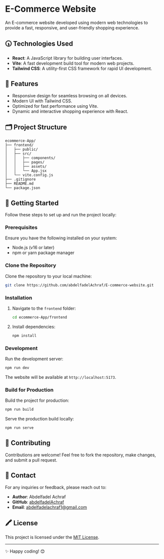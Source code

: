 # E-Commerce Website

An E-commerce website developed using modern web technologies to provide a fast, responsive, and user-friendly shopping experience.

## 🕠️ Technologies Used

- **React**: A JavaScript library for building user interfaces.
- **Vite**: A fast development build tool for modern web projects.
- **Tailwind CSS**: A utility-first CSS framework for rapid UI development.

## 🌟 Features

- Responsive design for seamless browsing on all devices.
- Modern UI with Tailwind CSS.
- Optimized for fast performance using Vite.
- Dynamic and interactive shopping experience with React.

## 🗂 Project Structure

```plaintext
ecommerce-App/
├── frontend/
│   ├── public/
│   ├── src/
│   │   ├── components/
│   │   ├── pages/
│   │   ├── assets/
│   │   └── App.jsx
│   └── vite.config.js
├── .gitignore
├── README.md
└── package.json
```

## 🚀 Getting Started

Follow these steps to set up and run the project locally:

### Prerequisites

Ensure you have the following installed on your system:
- Node.js (v16 or later)
- npm or yarn package manager

### Clone the Repository

Clone the repository to your local machine:
```bash
git clone https://github.com/abdelfadelAchraf/E-commerce-website.git
```

### Installation

1. Navigate to the `frontend` folder:
   ```bash
   cd ecommerce-App/frontend
   ```

2. Install dependencies:
   ```bash
   npm install
   ```

### Development

Run the development server:
```bash
npm run dev
```

The website will be available at `http://localhost:5173`.

### Build for Production

Build the project for production:
```bash
npm run build
```

Serve the production build locally:
```bash
npm run serve
```

## 🤝 Contributing

Contributions are welcome! Feel free to fork the repository, make changes, and submit a pull request.

## 📧 Contact

For any inquiries or feedback, please reach out to:
- **Author**: Abdelfadel Achraf
- **GitHub**: [abdelfadelAchraf](https://github.com/abdelfadelAchraf)
- **Email**: [abdelfadelachraf1@gmail.com](mailto:abdelfadelachraf1@gmail.com)

## 🖍️ License

This project is licensed under the [MIT License](LICENSE).

---

✨ Happy coding! 😊
